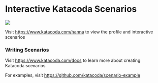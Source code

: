 # Interactive Katacoda Scenarios

[![](http://shields.katacoda.com/katacoda/hanna/count.svg)](https://www.katacoda.com/hanna "Get your profile on Katacoda.com")

Visit https://www.katacoda.com/hanna to view the profile and interactive scenarios

### Writing Scenarios
Visit https://www.katacoda.com/docs to learn more about creating Katacoda scenarios

For examples, visit https://github.com/katacoda/scenario-example
